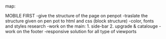 map:

MOBILE FIRST
-give the structure of the page on penpot
-traslate the structure given on pen pot to html and css (block structure)
-color, fonts and styles research
-work on the main: 1. side-bar
                    2. upgrade & catalouge
-work on the footer
-responsive solution for all type of viewports